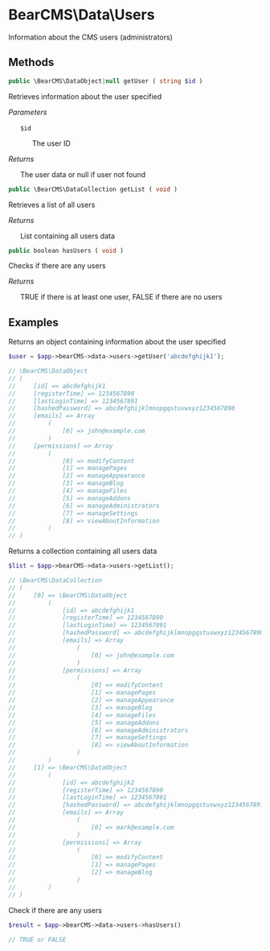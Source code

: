 # BearCMS\Data\Users
Information about the CMS users (administrators)

## Methods

```php
public \BearCMS\DataObject|null getUser ( string $id )
```

Retrieves information about the user specified

_Parameters_

&nbsp;&nbsp;&nbsp;&nbsp;&nbsp;&nbsp;`$id`

&nbsp;&nbsp;&nbsp;&nbsp;&nbsp;&nbsp;&nbsp;&nbsp;&nbsp;&nbsp;&nbsp;&nbsp;The user ID

_Returns_

&nbsp;&nbsp;&nbsp;&nbsp;&nbsp;&nbsp;The user data or null if user not found

```php
public \BearCMS\DataCollection getList ( void )
```

Retrieves a list of all users

_Returns_

&nbsp;&nbsp;&nbsp;&nbsp;&nbsp;&nbsp;List containing all users data

```php
public boolean hasUsers ( void )
```

Checks if there are any users

_Returns_

&nbsp;&nbsp;&nbsp;&nbsp;&nbsp;&nbsp;TRUE if there is at least one user, FALSE if there are no users

## Examples

Returns an object containing information about the user specified 

```php
$user = $app->bearCMS->data->users->getUser('abcdefghijk1');

// \BearCMS\DataObject
// (
//     [id] => abcdefghijk1
//     [registerTime] => 1234567890
//     [lastLoginTime] => 1234567891
//     [hashedPassword] => abcdefghijklmnopgqstuvwxyz1234567890
//     [emails] => Array
//         (
//             [0] => john@example.com
//         )
//     [permissions] => Array
//         (
//             [0] => modifyContent
//             [1] => managePages
//             [2] => manageAppearance
//             [3] => manageBlog
//             [4] => manageFiles
//             [5] => manageAddons
//             [6] => manageAdministrators
//             [7] => manageSettings
//             [8] => viewAboutInformation
//         )
// )
```

Returns a collection containing all users data

```php
$list = $app->bearCMS->data->users->getList();

// \BearCMS\DataCollection
// (
//     [0] => \BearCMS\DataObject
//         (
//             [id] => abcdefghijk1
//             [registerTime] => 1234567890
//             [lastLoginTime] => 1234567891
//             [hashedPassword] => abcdefghijklmnopgqstuvwxyz1234567890
//             [emails] => Array
//                 (
//                     [0] => john@example.com
//                 )
//             [permissions] => Array
//                 (
//                     [0] => modifyContent
//                     [1] => managePages
//                     [2] => manageAppearance
//                     [3] => manageBlog
//                     [4] => manageFiles
//                     [5] => manageAddons
//                     [6] => manageAdministrators
//                     [7] => manageSettings
//                     [8] => viewAboutInformation
//                 )
//         )
//     [1] => \BearCMS\DataObject
//         (
//             [id] => abcdefghijk2
//             [registerTime] => 1234567890
//             [lastLoginTime] => 1234567891
//             [hashedPassword] => abcdefghijklmnopgqstuvwxyz1234567891
//             [emails] => Array
//                 (
//                     [0] => mark@example.com
//                 )
//             [permissions] => Array
//                 (
//                     [0] => modifyContent
//                     [1] => managePages
//                     [2] => manageBlog
//                 )
//         )
// )

```

Check if there are any users

```php
$result = $app->bearCMS->data->users->hasUsers()

// TRUE or FALSE
```
